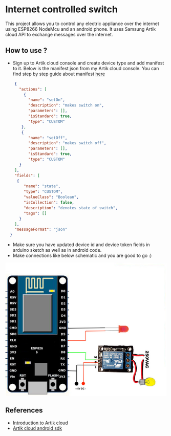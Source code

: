 # Internet controlled switch
  This project allows you to control any electric appliance over the internet using ESP8266 NodeMcu and an android phone.
  It uses Samsung Artik cloud API to exchange messages over the internet.
  
## How to use ?
  - Sign up to Artik cloud console and create device type and add manifest to it. Below is the manifest json from my Artik cloud console.
    You can find step by step guide about manifest [here](https://developer.artik.cloud/documentation/introduction/the-manifest.html)
```json
    {
      "actions": [
        {
          "name": "setOn",
          "description": "makes switch on",
          "parameters": [],
          "isStandard": true,
          "type": "CUSTOM"
       },
       {
          "name": "setOff",
          "description": "makes switch off",
          "parameters": [],
          "isStandard": true,
          "type": "CUSTOM"
      }
    ],
    "fields": [
     {
        "name": "state",
        "type": "CUSTOM",
        "valueClass": "Boolean",
        "isCollection": false,
        "description": "denotes state of switch",
        "tags": []
      }
    ],
    "messageFormat": "json"
  }
```
 - Make sure you have updated device id and device token fields in arduino sketch as well as in android code.
 - Make connections like below schematic and you are good to go :)
 
 ![Alt text](images/connections.jpg?raw=true "Connections schematic")
  
## References
 - [Introduction to Artik cloud](https://developer.artik.cloud/documentation/introduction/)
 - [Artik cloud android sdk](https://github.com/artikcloud/artikcloud-java)
